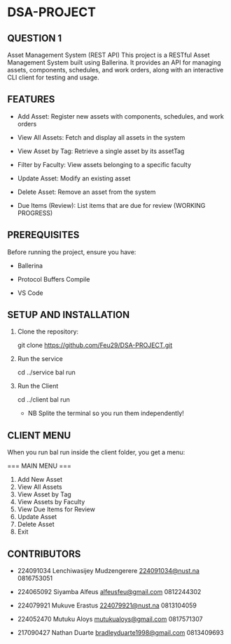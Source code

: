 # DSA-PROJECT

## QUESTION 1

Asset Management System (REST API)
This project is a RESTful Asset Management System built using Ballerina.
It provides an API for managing assets, components, schedules, and work orders,
along with an interactive CLI client for testing and usage.


## FEATURES

* Add Asset: Register new assets with components, schedules, and work orders

* View All Assets: Fetch and display all assets in the system

* View Asset by Tag: Retrieve a single asset by its assetTag

* Filter by Faculty: View assets belonging to a specific faculty

* Update Asset: Modify an existing asset

* Delete Asset: Remove an asset from the system

* Due Items (Review): List items that are due for review (WORKING PROGRESS)


## PREREQUISITES 
Before running the project, ensure you have:

* Ballerina

* Protocol Buffers Compile

* VS Code


## SETUP AND INSTALLATION

1. Clone the repository:

   git clone https://github.com/Feu29/DSA-PROJECT.git

2. Run the service 

   cd ../service
   bal run

3. Run the Client

   cd ../client
   bal run

   * NB Splite the terminal so you run them independently!


## CLIENT MENU
When you run bal run inside the client folder, you get a menu:

=== MAIN MENU ===
1. Add New Asset
2. View All Assets
3. View Asset by Tag
4. View Assets by Faculty
5. View Due Items for Review
6. Update Asset
7. Delete Asset
8. Exit


## CONTRIBUTORS 

* 224091034 Lenchiwasijey Mudzengerere 224091034@nust.na 0816753051

* 224065092 Siyamba Alfeus alfeusfeu@gmail.com 0812244302

* 224079921 Mukuve Erastus 224079921@nust.na 0813104059

* 224052470 Mutuku Aloys mutukualoys@gmail.com 0817571307

* 217090427 Nathan Duarte bradleyduarte1998@gmail.com 0813409693
